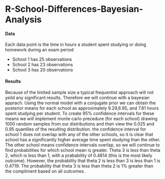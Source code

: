 # R-School-Differences-Bayesian-Analysis

#### Data

Each data point is the time in hours a student spent studying or doing homework during an exam period
+ School 1 has 25 observations
+ School 2 has 23 observations
+ School 3 has 20 observations

#### Results

  Because of the limited sample size a typical frequentist approach will not yeild any significant results.  Therefore we will continue with a bayesian apprach.  Using the normal model with a conjugate prior we can obtain the posterior means for each school as approximately 9.29,6.95, and 7.81 hours spent studying per student.
  To create 95% confidence intervals for these means we will implement monte carlo precedure (for each school) drawing 1000 random samples from our distributions and then view the 0.025 and 0.95 quantiles of the resulting distribution.  the confidence interval for school 1 does not overlap with any of the other schools, so it is clear that school has a significantly higher average time spent studying than the other.  The other school means confidence intervals overlap, so we will continue to find probabilities for which school mean is greater.
  Theta 3 is less than theta 2, which is less than 1, with a prabability of 0.4814 (this is the most likely outcome).  However, the probability that theta 2 is less than 3 is less than 1 is 0.4719.  The probability that theta 3 is less than theta 2 is 1% greater than the compliment based on all outcomes.
